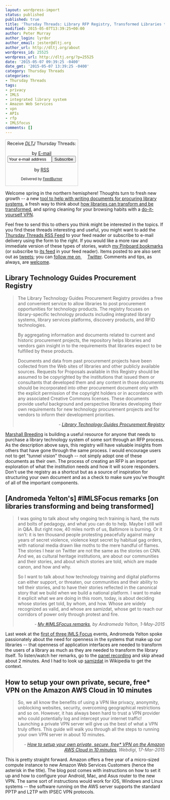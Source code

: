 ```yaml
---
layout: wordpress-import
status: published
published: true
title: 'Thursday Threads: Library RFP Registry, Transformed Libraries talk at IMLSfocus, DIY VPN'
modified: 2015-05-07T13:39:25+00:00
author: Peter Murray
author_login: lyrdor
author_email: jester@dltj.org
author_url: http://dltj.org/about
wordpress_id: 25525
wordpress_url: http://dltj.org/?p=25525
date: '2015-05-07 09:39:25 -0400'
date_gmt: '2015-05-07 13:39:25 -0400'
category: Thursday Threads
categories:
- Thursday Threads
tags:
- privacy
- IMLS
- integrated library system
- Amazon Web Services
- vpn
- APIs
- rfp
- IMLSfocus
comments: []
---
```

<div id="feedburner-thursday-threads-email-2015w18" class="wp-caption alignright noprint noFrontPage" style="width: 230px;">
<form style="border: 1px solid rgb(204, 204, 204); padding: 3px; margin: 0pt; text-align: center;" action="http://feedburner.google.com/fb/a/mailverify" method="post" target="popupwindow" onsubmit="window.open('http://feedburner.google.com/fb/a/mailverify?uri=thursday-threads', 'popupwindow', 'scrollbars=yes,width=550,height=520');return true">Receive <i><acronym title="Disruptive Library Technology Jester">DLTJ</acronym></i> Thursday Threads:</p>
<p>by&nbsp;<a href="http://feedburner.google.com/fb/a/mailverify?uri=thursday-threads&amp;loc=en_US" title="D.L.T.J. Thursday Threads Email Subscription">E-mail</a><br /><input style="width: 140px;" name="email" value="Your e-mail address" onfocus="if (this.defaultValue==this.value) this.value = ''" type="text"/><input value="thursday-threads" name="uri" type="hidden"/><input name="loc" value="en_US" type="hidden"/><input value="Subscribe" type="submit"/></p>
<p>by&nbsp;<a href="http://feeds.dltj.org/thursday-threads/" title="D.L.T.J. Thursday Threads RSS Feed">RSS</a>
<p style="font-size: 80%;">Delivered by <a href="http://feedburner.google.com" target="_blank" title="Google Feedburner Service">FeedBurner</a></p>
</form>
</div>
<p>Welcome spring in the northern hemisphere!  Thoughts turn to fresh new growth -- a new <a href="/article/thursday-threads-2015w18/#p25525-ltg-procurement-registry">tool to help with writing documents for procuring library systems</a>, a fresh way to think about <a href="/article/thursday-threads-2015w18/#p25525-transforming">how libraries can transform and be transformed</a>, and spring cleaning for your browsing habits with a <a href="/article/thursday-threads-2015w18/#p25525-aws-vpn">do-it-yourself VPN</a>.</p>
<p>Feel free to send this to others you think might be interested in the topics.  If you find these threads interesting and useful, you might want to add the <a title="RSS Feed for DLTJ Thursday Threads" href="http://feeds.dltj.org/thursday-threads/">Thursday Threads RSS Feed</a> to your feed reader or subscribe to e-mail delivery using the form to the right.  If you would like a more raw and immediate version of these types of stories, watch <a title="Peter Murray | Pinboard" href="http://pinboard.in/u:dltj">my Pinboard bookmarks</a> (or subscribe to <a title="RSS feed for Peter Murray's Pinboard account" href="http://feeds.pinboard.in/rss/u:dltj/">its feed</a> in your feed reader).  Items posted to are also sent out as <a title="Peter Murray's Twitter page" href="https://twitter.com/DataG">tweets</a>; you can <a target="_blank" href="https://twitter.com/intent/user?screen_name=DataG">follow me on <span style="background-image: url('//si0.twimg.com/images/dev/cms/intents/bird/bird_blue/bird_16_blue.png'); background-repeat: no-repeat; padding-left: 18px;">Twitter</span></a>.  Comments and tips, as always, are <a href="/contact">welcome</a>.</p>
<h2 id="p25525-ltg-procurement-registry">Library Technology Guides Procurement Registry</h2>
<blockquote><p>The Library Technology Guides Procurement Registry provides a free and convenient service to allow libraries to post procurement opportunities for technology products. The registry focuses on library-specific technology products including integrated library systems, library services platforms, discovery products, and RFID technologies.</p>
<p>By aggregating information and documents related to current and historic procurement projects, the repository helps libraries and vendors gain insight in to the requirements that libraries expect to be fulfilled by these products.</p>
<p>Documents and data from past procurement projects have been collected from the Web sites of libraries and other publicly available sources. Requests for Proposals available in this Registry should be assumed to be copyrighted by the institutions that issued them or consultants that developed them and any content in those documents should be incorporated into other procurement document only with the explicit permission of the copyright holders or in accordance with any associated Creative Commons licenses. These documents provide useful background and perspective libraries developing their own requirements for new technology procurement projects and for vendors to inform their development priorities.
<div style="text-align: right; width: 100%;"><cite>- <a href="http://librarytechnology.org/procurement/" title="Library Technology Guides Procurement Registry">Library Technology Guides Procurement Registry</a></cite></div>
</blockquote>
<p><a href="http://librarytechnology.org/marshallbreeding/" title="http://librarytechnology.org/marshallbreeding/">Marshall Breeding</a> is building a useful resource for anyone that needs to purchase a library technology system of some sort through an RFP process.  As the description above says, this registry will have valuable insights from others that have gone through the same process.  I would encourage users not to get "tunnel vision" though -- not simply adopt one of these documents as their own.  The process of creating an RFP is an important exploration of what the institution needs and how it will score responders.  Don't use the registry as a shortcut but as a source of inspiration for structuring your own document and as a check to make sure you've thought of all of the important components.</p>
<h2 id="p25525-transforming">[Andromeda Yelton's] #IMLSFocus remarks [on libraries transforming and being transformed]</h2>
<blockquote><p>I was going to talk about why ongoing tech training is hard, the nuts and bolts of pedagogy, and what you can do to help. Maybe I still will in Q&A. But right now, 40 miles north of us, Baltimore is burning. Or it isn&rsquo;t: it is ten thousand people protesting peacefully against many years of secret violence, violence kept secret by habitual gag orders, with national media drawn like moths to the mere handful of flames. The stories I hear on Twitter are not the same as the stories on CNN. And we, as cultural heritage institutions, are about our communities and their stories, and about which stories are told, which are made canon, and how and why.</p>
<p>So I want to talk about how technology training and digital platforms can either support, or threaten, our communities and their ability to tell their stories, and to have their stories reflected in the canonical story that we build when we build a national platform. I want to make it explicit what we are doing in this room, today, is about deciding whose stories get told, by whom, and how. Whose are widely recognized as valid, and whose are samizdat, whose get to reach our corridors of power only through protest and fire.
<div style="text-align: right; width: 100%;"><cite>- <a href="http://andromedayelton.com/blog/2015/05/01/my-imlsfocus-remarks/" title="My #IMLSFocus remarks">My #IMLSFocus remarks</a>, by Andromeda Yelton, 1-May-2015</cite></div>
</blockquote>
<p>Last week at the <a href="http://web.archive.org/web/20150515000000/http://www.imls.gov/news/imls_focus.aspx" title="http://www.imls.gov/news/imls_focus.aspx">first of three IMLS Focus</a> events, Andromeda Yelton spoke passionately about the need for openness in the systems that make up our libraries -- that openness of application interfaces are needed to transform the users of a library as much as they are needed to transform the library itself.  To listen/watch her remarks, go to the <a href="http://www.tvworldwide.com/events/imls/150428/globe_show/default_go_archive.cfm?gsid=2714&type=flv&test=0&live=0" title="IMLS Focus: National Digital Platform">panel recording</a> and skip ahead about 2 minutes.  And I had to look up <a href="https://en.wikipedia.org/wiki/Samizdat" title="Samizdat | Wikipedia">samizdat</a> in Wikipedia to get the context.</p>
<h2 id="p25525-aws-vpn">How to setup your own private, secure, free* VPN on the Amazon AWS Cloud in 10 minutes</h2>
<blockquote><p>So, we all know the benefits of using a VPN like privacy, anonymity, unblocking websites, security, overcoming geographical restrictions and so on. However, it has always been hard to trust a VPN provider who could potentially log and intercept your internet traffic! Launching a private VPN server will give us the best of what a VPN truly offers. This guide will walk you through all the steps to running your own VPN server in about 10 minutes.
<div style="text-align: right; width: 100%;"><cite>- <a href="https://www.webdigi.co.uk/blog/2015/how-to-setup-your-own-private-secure-free-vpn-on-the-amazon-aws-cloud-in-10-minutes/" title="How to setup your own private, secure, free* VPN on the Amazon AWS Cloud in 10 minutes | Webdigi">How to setup your own private, secure, free* VPN on the Amazon AWS Cloud in 10 minutes</a>, Webdigi, 17-Mar-2015</cite></div>
</blockquote>
<p>This is pretty straight forward.  Amazon offers a free year of a micro-sized compute instance to new Amazon Web Services Customers (hence the asterisk in the title).  The blog post comes with instructions on how to set it up and how to configure your Android, Mac, and Asus router to the new VPN.  The same sort of instructions would work for iOS, Windows and Linux systems -- the software running on the AWS server supports the standard PPTP and L2TP with IPSEC VPN protocols.</p>
